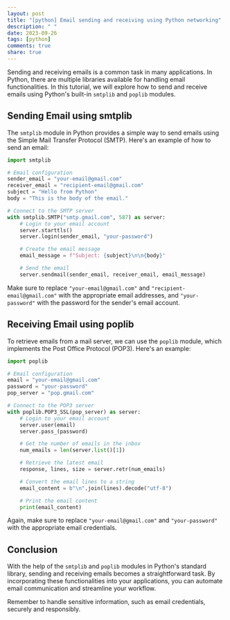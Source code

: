 ```yaml
---
layout: post
title: "[python] Email sending and receiving using Python networking"
description: " "
date: 2023-09-26
tags: [python]
comments: true
share: true
---
```


Sending and receiving emails is a common task in many applications. In Python, there are multiple libraries available for handling email functionalities. In this tutorial, we will explore how to send and receive emails using Python's built-in `smtplib` and `poplib` modules.

## Sending Email using smtplib

The `smtplib` module in Python provides a simple way to send emails using the Simple Mail Transfer Protocol (SMTP). Here's an example of how to send an email:

```python
import smtplib

# Email configuration
sender_email = "your-email@gmail.com"
receiver_email = "recipient-email@gmail.com"
subject = "Hello from Python"
body = "This is the body of the email."

# Connect to the SMTP server
with smtplib.SMTP("smtp.gmail.com", 587) as server:
    # Login to your email account
    server.starttls()
    server.login(sender_email, "your-password")

    # Create the email message
    email_message = f"Subject: {subject}\n\n{body}"

    # Send the email
    server.sendmail(sender_email, receiver_email, email_message)
```

Make sure to replace `"your-email@gmail.com"` and `"recipient-email@gmail.com"` with the appropriate email addresses, and `"your-password"` with the password for the sender's email account.

## Receiving Email using poplib

To retrieve emails from a mail server, we can use the `poplib` module, which implements the Post Office Protocol (POP3). Here's an example:

```python
import poplib

# Email configuration
email = "your-email@gmail.com"
password = "your-password"
pop_server = "pop.gmail.com"

# Connect to the POP3 server
with poplib.POP3_SSL(pop_server) as server:
    # Login to your email account
    server.user(email)
    server.pass_(password)

    # Get the number of emails in the inbox
    num_emails = len(server.list()[1])

    # Retrieve the latest email
    response, lines, size = server.retr(num_emails)

    # Convert the email lines to a string
    email_content = b"\n".join(lines).decode("utf-8")

    # Print the email content
    print(email_content)
```

Again, make sure to replace `"your-email@gmail.com"` and `"your-password"` with the appropriate email credentials.

## Conclusion

With the help of the `smtplib` and `poplib` modules in Python's standard library, sending and receiving emails becomes a straightforward task. By incorporating these functionalities into your applications, you can automate email communication and streamline your workflow.

Remember to handle sensitive information, such as email credentials, securely and responsibly.